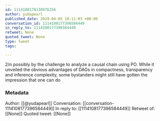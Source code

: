 ```yaml
---
id: 1114108178138976256
author: yudapearl
published_date: 2019-04-05 10:11:03 +00:00
conversation_id: 1114108177396584449
in_reply_to: 1114108177396584449
retweet: None
quoted_tweet: None
type: tweet
tags:

---
```


2/n
possibly by the challenge to analyze a causal chain using PO. While it unveiled the obvious advantages of DAGs in compactness, transparency and inference complexity, some bystanders might still have gotten the impression that one can do

### Metadata

Author: [[@yudapearl]]
Conversation: [[conversation-1114108177396584449]]
In reply to: [[1114108177396584449]]
Retweet of: [[None]]
Quoted tweet: [[None]]
